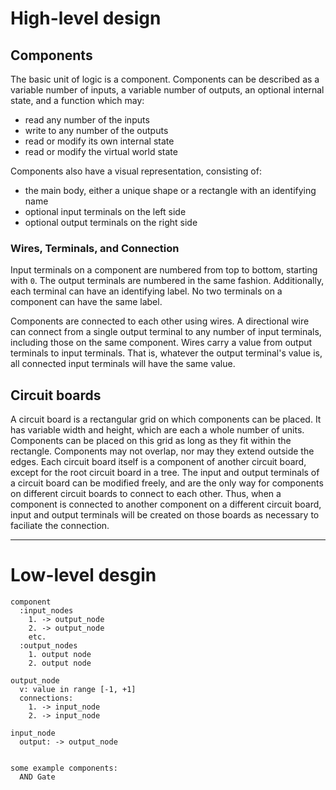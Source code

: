 # High-level design
## Components

The basic unit of logic is a component. Components can be described as a variable number of inputs, a variable number of outputs, an optional internal state, and a function which may:
  * read any number of the inputs
  * write to any number of the outputs
  * read or modify its own internal state
  * read or modify the virtual world state

Components also have a visual representation, consisting of:
  * the main body, either a unique shape or a rectangle with an identifying name
  * optional input terminals on the left side
  * optional output terminals on the right side

### Wires, Terminals, and Connection

Input terminals on a component are numbered from top to bottom, starting with `0`. The output terminals are numbered in the same fashion. Additionally, each terminal can have an identifying label. No two terminals on a component can have the same label.

Components are connected to each other using wires. A directional wire can connect from a single output terminal to any number of input terminals, including those on the same component. Wires carry a value from output terminals to input terminals. That is, whatever the output terminal's value is, all connected input terminals will have the same value.

## Circuit boards

A circuit board is a rectangular grid on which components can be placed. It has variable width and height, which are each a whole number of units. Components can be placed on this grid as long as they fit within the rectangle. Components may not overlap, nor may they extend outside the edges. Each circuit board itself is a component of another circuit board, except for the root circuit board in a tree. The input and output terminals of a circuit board can be modified freely, and are the only way for components on different circuit boards to connect to each other. Thus, when a component is connected to another component on a different circuit board, input and output terminals will be created on those boards as necessary to faciliate the connection.

---

# Low-level desgin
    component
      :input_nodes
        1. -> output_node
        2. -> output_node
        etc.
      :output_nodes
        1. output node
        2. output node
    
    output_node
      v: value in range [-1, +1]
      connections:
        1. -> input_node
        2. -> input_node
    
    input_node
      output: -> output_node


    some example components:
      AND Gate
        

